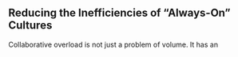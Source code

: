## Reducing the Inefficiencies of “Always-On” Cultures

Collaborative overload is not just a problem of volume. It has an